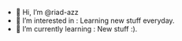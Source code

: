 - 👋 Hi, I’m @riad-azz
- 👀 I’m interested in : Learning new stuff everyday.
- 🌱 I’m currently learning : New stuff :).
